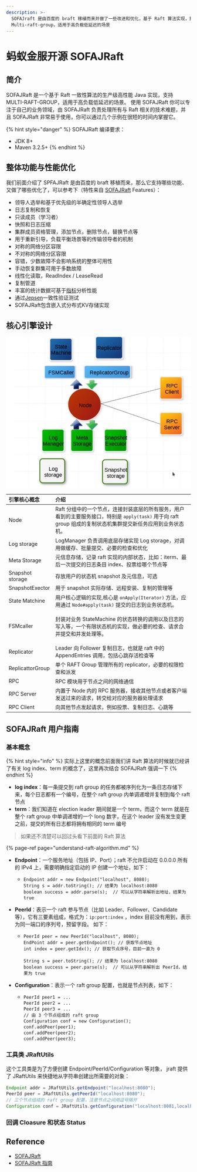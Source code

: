 ```yaml
---
description: >-
  SOFAJraft 是由百度的 braft 移植而来并做了一些改进和优化，基于 Raft 算法实现，指出
  Multi-raft-group，适用于高负载低延迟的场景
---
```


# 蚂蚁金服开源 SOFAJRaft

## 简介

SOFAJRaft 是一个基于 Raft 一致性算法的生产级高性能 Java 实现，支持 MULTI-RAFT-GROUP，适用于高负载低延迟的场景。 使用 SOFAJRaft 你可以专注于自己的业务领域，由 SOFAJRaft 负责处理所有与 Raft 相关的技术难题，并且 SOFAJRaft 非常易于使用，你可以通过几个示例在很短的时间内掌握它。

{% hint style="danger" %}
SOFAJRaft 编译要求：

* JDK 8+
* Maven 3.2.5+
{% endhint %}

## 整体功能与性能优化

我们前面介绍了 SPFAJRaft 是由百度的 braft 移植而来，那么它支持哪些功能、又做了哪些优化了，可以参考下（特性来自 [SOFAJRaft](https://github.com/sofastack/sofa-jraft) Features）：

* 领导人选举和基于优先级的半确定性领导人选举
* 日志复制和恢复
* 只读成员（学习者）
* 快照和日志压缩
* 集群成员资格管理，添加节点，删除节点，替换节点等
* 用于重新引导，负载平衡场景等的传输领导者的机制
* 对称的网络分区容限
* 不对称的网络分区容限
* 容错，少数故障不会影响系统的整体可用性
* 手动恢复群集可用于多数故障
* 线性化读取，ReadIndex / LeaseRead
* 复制管道
* 丰富的统计数据可基于[指标](https://metrics.dropwizard.io/4.0.0/getting-started.html)分析性能
* 通过[Jepsen](https://github.com/jepsen-io/jepsen)一致性验证测试
* SOFAJRaft包含嵌入式分布式KV存储实现

## 核心引擎设计

![sofajraft-core-engine](../../.gitbook/assets/jraft-core-engine.jpg)

<table>
  <thead>
    <tr>
      <th style="text-align:left">&#x5F15;&#x64CE;&#x6838;&#x5FC3;&#x6982;&#x5FF5;</th>
      <th style="text-align:left">&#x4ECB;&#x7ECD;</th>
    </tr>
  </thead>
  <tbody>
    <tr>
      <td style="text-align:left">Node</td>
      <td style="text-align:left">Raft &#x5206;&#x7EC4;&#x4E2D;&#x7684;&#x4E00;&#x4E2A;&#x8282;&#x70B9;&#xFF0C;&#x8FDE;&#x63A5;&#x5C01;&#x88C5;&#x5E95;&#x5C42;&#x7684;&#x6240;&#x6709;&#x670D;&#x52A1;&#xFF0C;&#x7528;&#x6237;&#x770B;&#x5230;&#x7684;&#x4E3B;&#x8981;&#x670D;&#x52A1;&#x63A5;&#x53E3;&#xFF0C;&#x7279;&#x522B;&#x662F; <code>apply(task)</code> &#x7528;&#x4E8E;&#x5411;
        raft group &#x7EC4;&#x6210;&#x7684;&#x590D;&#x5236;&#x72B6;&#x6001;&#x673A;&#x96C6;&#x7FA4;&#x63D0;&#x4EA4;&#x65B0;&#x4EFB;&#x52A1;&#x5E94;&#x7528;&#x5230;&#x4E1A;&#x52A1;&#x72B6;&#x6001;&#x673A;&#x3002;</td>
    </tr>
    <tr>
      <td style="text-align:left">Log storage</td>
      <td style="text-align:left">LogManager &#x8D1F;&#x8D23;&#x8C03;&#x7528;&#x5E95;&#x5C42;&#x5B58;&#x50A8;&#x5B9E;&#x73B0;
        Log storage&#xFF0C;&#x5BF9;&#x8C03;&#x7528;&#x505A;&#x7F13;&#x5B58;&#x3001;&#x6279;&#x91CF;&#x63D0;&#x4EA4;&#x3001;&#x5FC5;&#x8981;&#x7684;&#x68C0;&#x67E5;&#x548C;&#x4F18;&#x5316;</td>
    </tr>
    <tr>
      <td style="text-align:left">Meta Storage</td>
      <td style="text-align:left">&#x5143;&#x4FE1;&#x606F;&#x5B58;&#x50A8;&#xFF0C;&#x8BB0;&#x5F55; raft
        &#x5B9E;&#x73B0;&#x7684;&#x5185;&#x90E8;&#x72B6;&#x6001;&#xFF0C;&#x6BD4;&#x5982;&#xFF1A;iterm&#x3001;&#x6700;&#x540E;&#x4E00;&#x6B21;&#x63D0;&#x4EA4;&#x7684;&#x65E5;&#x5FD7;&#x6761;&#x76EE;
        index&#x3001;&#x6295;&#x7968;&#x7ED9;&#x54EA;&#x4E2A;&#x8282;&#x70B9;&#x7B49;</td>
    </tr>
    <tr>
      <td style="text-align:left">Snapshot storage</td>
      <td style="text-align:left">&#x5B58;&#x653E;&#x7528;&#x6237;&#x7684;&#x72B6;&#x6001;&#x673A; snapshot
        &#x53CA;&#x5143;&#x4FE1;&#x606F;&#xFF0C;&#x53EF;&#x9009;</td>
    </tr>
    <tr>
      <td style="text-align:left">SnapshotExector</td>
      <td style="text-align:left">&#x7528;&#x4E8E; snapshot &#x5B9E;&#x9645;&#x5B58;&#x50A8;&#x3001;&#x8FDC;&#x7A0B;&#x5B89;&#x88C5;&#x3001;&#x590D;&#x5236;&#x7684;&#x7BA1;&#x7406;&#x7B49;</td>
    </tr>
    <tr>
      <td style="text-align:left">State Matchine</td>
      <td style="text-align:left">&#x7528;&#x6237;&#x6838;&#x5FC3;&#x903B;&#x8F91;&#x7684;&#x5B9E;&#x73B0;,&#x6838;&#x5FC3;&#x662F; <code>onApply(Iterator)</code> &#x65B9;&#x6CD5;&#xFF0C;&#x5E94;&#x7528;&#x901A;&#x8FC7; <code>Node#apply(task)</code> &#x63D0;&#x4EA4;&#x7684;&#x65E5;&#x5FD7;&#x5230;&#x4E1A;&#x52A1;&#x72B6;&#x6001;&#x673A;&#x3002;</td>
    </tr>
    <tr>
      <td style="text-align:left">FSMcaller</td>
      <td style="text-align:left">
        <p></p>
        <p>&#x5C01;&#x88C5;&#x5BF9;&#x4E1A;&#x52A1; StateMachine &#x7684;&#x72B6;&#x6001;&#x8F6C;&#x6362;&#x7684;&#x8C03;&#x7528;&#x4EE5;&#x53CA;&#x65E5;&#x5FD7;&#x7684;&#x5199;&#x5165;&#x7B49;&#xFF0C;&#x4E00;&#x4E2A;&#x6709;&#x9650;&#x72B6;&#x6001;&#x673A;&#x7684;&#x5B9E;&#x73B0;&#xFF0C;&#x505A;&#x5FC5;&#x8981;&#x7684;&#x68C0;&#x67E5;&#x3001;&#x8BF7;&#x6C42;&#x5408;&#x5E76;&#x63D0;&#x4EA4;&#x548C;&#x5E76;&#x53D1;&#x5904;&#x7406;&#x7B49;&#x3002;</p>
      </td>
    </tr>
    <tr>
      <td style="text-align:left">Replicator</td>
      <td style="text-align:left">Leader &#x5411; Follower &#x590D;&#x5236;&#x65E5;&#x5FD7;&#xFF0C;&#x4E5F;&#x5C31;&#x662F;
        raft &#x4E2D;&#x7684; AppendEntries &#x8C03;&#x7528;&#xFF0C;&#x5305;&#x62EC;&#x5FC3;&#x8DF3;&#x5B58;&#x6D3B;&#x68C0;&#x67E5;&#x7B49;</td>
    </tr>
    <tr>
      <td style="text-align:left">ReplicattorGroup</td>
      <td style="text-align:left">&#x5355;&#x4E2A; RAFT Group &#x7BA1;&#x7406;&#x6240;&#x6709;&#x7684; replicator&#xFF0C;&#x5FC5;&#x8981;&#x7684;&#x6743;&#x9650;&#x68C0;&#x67E5;&#x548C;&#x6D3E;&#x53D1;</td>
    </tr>
    <tr>
      <td style="text-align:left">RPC</td>
      <td style="text-align:left">RPC &#x6A21;&#x5757;&#x7528;&#x4E8E;&#x8282;&#x70B9;&#x4E4B;&#x95F4;&#x7684;&#x7F51;&#x7EDC;&#x901A;&#x4FE1;</td>
    </tr>
    <tr>
      <td style="text-align:left">RPC Server</td>
      <td style="text-align:left">&#x5185;&#x7F6E;&#x4E8E; Node &#x5185;&#x7684; RPC &#x670D;&#x52A1;&#x5668;&#xFF0C;&#x63A5;&#x6536;&#x5176;&#x4ED6;&#x8282;&#x70B9;&#x6216;&#x8005;&#x5BA2;&#x6237;&#x7AEF;&#x53D1;&#x9001;&#x8FC7;&#x6765;&#x7684;&#x8BF7;&#x6C42;&#xFF0C;&#x8F6C;&#x4EA4;&#x7ED9;&#x5BF9;&#x5E94;&#x7684;&#x670D;&#x52A1;&#x5668;&#x5904;&#x7406;&#x8BF7;&#x6C42;</td>
    </tr>
    <tr>
      <td style="text-align:left">RPC Client</td>
      <td style="text-align:left">&#x5411;&#x5176;&#x4ED6;&#x8282;&#x70B9;&#x53D1;&#x8D77;&#x8BF7;&#x6C42;&#xFF0C;&#x4F8B;&#x5982;&#x6295;&#x7968;&#x3001;&#x590D;&#x5236;&#x65E5;&#x5FD7;&#x3001;&#x5FC3;&#x8DF3;&#x7B49;</td>
    </tr>
  </tbody>
</table>

## SOFAJRaft 用户指南

### 基本概念

{% hint style="info" %}
实际上这里的概念前面我们讲 Raft 算法的时候就已经讲了有关 log index、term 的概念了，这里再次结合 SOFAJRaft 强调一下
{% endhint %}

* **log index**：每一条提交到 raft group 的任务都被序列化为一条日志存储下来，每个日志都有一个编号，在整个 raft group 内单调递增并复制到每个 raft 节点
* **term**：我们知道在 election leader 期间就是一个 term，而这个 term 就是在整个 raft group 中单调递增的一个 long 数字，在这个 leader 没有发生变更之前，提交的所有日志都将拥有相同的 term 编号

> 如果还不清楚可以回过头看下前面的 Raft 算法

{% page-ref page="understand-raft-algorithm.md" %}

* **Endpoint**：一个服务地址（包括 IP、Port）；raft 不允许启动在 0.0.0.0 所有的 IPv4 上，需要明确指定启动的 IP 创建一个地址，如下：
  * ```text
    Endpoint addr = new Endpoint("localhost", 8080);
    String s = addr.toString(); // 结果为 localhost:8080
    boolean success = addr.parse(s);  // 可以从字符串解析出地址，结果为 true
    ```
* **PeerId**：表示一个 raft 参与节点（比如 Leader、Follower、Candidate 等），它有三要素组成，格式为：`ip:port:index` ，index 目前没有用到，表示为同一端口的序列号，预留字段。 如下：
  * ```text
    PeerId peer = new PeerId("localhost", 8080);
    EndPoint addr = peer.getEndpoint(); // 获取节点地址
    int index = peer.getIdx(); // 获取节点序号，目前一直为 0

    String s = peer.toString(); // 结果为 localhost:8080
    boolean success = peer.parse(s);  // 可以从字符串解析出 PeerId，结果为 true
    ```
* **Configuration**：表示一个 raft group 配置，也就是节点列表，如下：
  * ```text
    PeerId peer1 = ...
    PeerId peer2 = ...
    PeerId peer3 = ...
    // 由 3 个节点组成的 raft group
    Configuration conf = new Configuration();
    conf.addPeer(peer1);
    conf.addPeer(peer2);
    conf.addPeer(peer3);
    ```

### 工具类 JRaftUtils

这个工具类是为了方便创建 Endpoint/PeerId/Configuration 等对象， jraft 提供了 JRaftUtils 来快捷地从字符串创建出所需要的对象：

```java
Endpoint addr = JRaftUtils.getEndpoint("localhost:8080");
PeerId peer = JRaftUtils.getPeerId("localhost:8080");
// 三个节点组成的 raft group 配置，注意节点之间用逗号隔开
Configuration conf = JRaftUtils.getConfiguration("localhost:8081,localhost:8082,localhost:8083");
```

###  回调 Cloasure 和状态 Status









## Reference

* [SOFAJRaft](https://github.com/sofastack/sofa-jraft)
* [SOFAJRaft 指南](https://www.sofastack.tech/projects/sofa-jraft/overview/)




